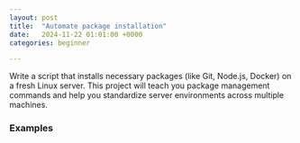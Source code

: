 ```yaml
---
layout: post
title:  "Automate package installation"
date:   2024-11-22 01:01:00 +0000
categories: beginner

---
```


Write a script that installs necessary packages (like Git, Node.js, Docker) on a fresh Linux server. This project will teach you package management commands and help you standardize server environments across multiple machines.


### Examples
